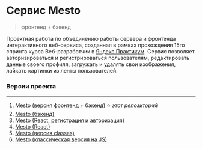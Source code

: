 # **Cервис Mesto**
> фронтенд + бэкенд

Проектная работа по объединению работы сервера и фронтенда интерактивного веб-сервиса, созданная в рамках прохождения 15го спринта курса Веб-разработчик в [Яндекс Практикум](https://practicum.yandex.ru "сервис онлайн-образования"). Сервис позволяет авторизироваться и регистрироваться пользователям, редактировать данные своего профиля, загружать и удалять свои изображения, лайкать картинки из ленты пользователей.

### **Версии проекта**
***
1. Mesto (версия фронтенд + бэкенд) :star: *этот репозиторий*
2. [Mesto (бэкенд)](https://github.com/AlexFinokhin/express-mesto-gha)
3. [Mesto (React, регистрация и авторизация)](https://github.com/AlexFinokhin/react-mesto-auth)
4. [Mesto (React)](https://github.com/AlexFinokhin/mesto-react)
5. [Mesto (версия classes)](https://github.com/AlexFinokhin/mesto-project)
6. [Mesto (классическая версия на JS)](https://github.com/AlexFinokhin/mesto-classic)



